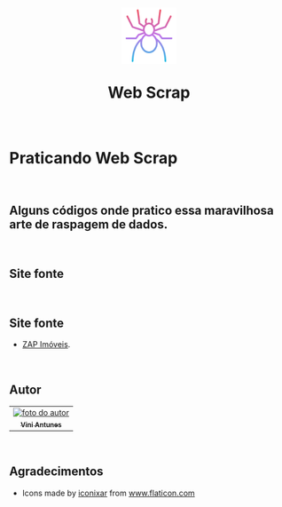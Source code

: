 <h1 align="center">
  <img src="images/spider.png" float="center" width=20%/>
  <p align="center"><strong align="center"> Web Scrap </strong></p>
</h1>

<br>

<h1> Praticando Web Scrap </h1>

<br>

<h2> Alguns códigos onde pratico essa maravilhosa arte de raspagem de dados. </h2>

<br>

<h2> Site fonte </h2>

<br>

<h2> Site fonte </h2>

<ul>
    <li><a href="https://www.zapimoveis.com.br/">ZAP Imóveis</a>.</li>
</ul>
<br>

<h2> Autor </h2>
<table>
  <tr>
    <td align="center"><a href="https://www.linkedin.com/in/vini-antunes/"><img src="https://avatars0.githubusercontent.com/u/57882903?s=460&u=caee8cc76060b036952e169feba0449f2d43519e&v=4" width="150px;" alt="foto do autor"/><br /><sub><b>Vini Antunes</b></sub></a><br /></td>
  <tr>
</table>
<br>
<h2> Agradecimentos </h2>
<ul>
  <li><div>Icons made by <a href="" title="iconixar">iconixar</a> from <a href="https://www.flaticon.com/" title="Flaticon">www.flaticon.com</a></div></li>
</ul>
